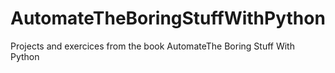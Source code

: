 # AutomateTheBoringStuffWithPython
Projects and exercices from the book AutomateThe Boring Stuff With Python
